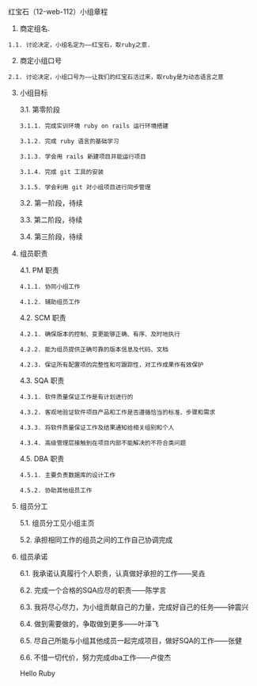 红宝石（12-web-112）小组章程


  1. 商定组名.

    1.1. 讨论决定，小组名定为——红宝石，取ruby之意.


  2. 商定小组口号

    2.1. 讨论决定，小组口号为——让我们的红宝石活过来，取ruby是为动态语言之意


  3. 小组目标

     3.1. 第零阶段

         3.1.1. 完成实训环境 ruby on rails 运行环境搭建

         3.1.2. 完成 ruby 语言的基础学习

         3.1.3. 学会用 rails 新建项目并能运行项目

         3.1.4. 完成 git 工具的安装

         3.1.5. 学会利用 git 对小组项目进行同步管理

                 
     3.2. 第一阶段，待续

     3.3. 第二阶段，待续

     3.4. 第三阶段，待续


  4. 组员职责

     4.1. PM 职责

         4.1.1. 协同小组工作

         4.1.2. 辅助组员工作


     4.2. SCM 职责

         4.2.1. 确保版本的控制、变更能够正确、有序、及时地执行

         4.2.2. 能为组员提供正确可靠的版本信息及代码、文档

         4.2.3. 保证所有配置项的完整性和可跟踪性，对工作成果作有效保护


     4.3. SQA 职责

         4.3.1. 软件质量保证工作是有计划进行的 　　

         4.3.2. 客观地验证软件项目产品和工作是否遵循恰当的标准、步骤和需求 　　

         4.3.3. 将软件质量保证工作及结果通知给相关组别和个人　　

         4.3.4. 高级管理层接触到在项目内部不能解决的不符合类问题


     4.5. DBA 职责

         4.5.1. 主要负责数据库的设计工作

         4.5.2. 协助其他组员工作


  5. 组员分工

     5.1. 组员分工见小组主页

     5.2. 承担相同工作的组员之间的工作自己协调完成
     
     


  6. 组员承诺

     6.1. 我承诺认真履行个人职责，认真做好承担的工作——吴垚 

     6.2. 完成一个合格的SQA应尽的职责——陈学言

     6.3. 我将尽心尽力，为小组贡献自己的力量，完成好自己的任务——钟震兴

     6.4. 做到需要做的，争取做到更多——叶泽飞

     6.5. 尽自己所能与小组其他成员一起完成项目，做好SQA的工作——张健

     6.6. 不惜一切代价，努力完成dba工作——卢俊杰
	 
	 Hello Ruby


